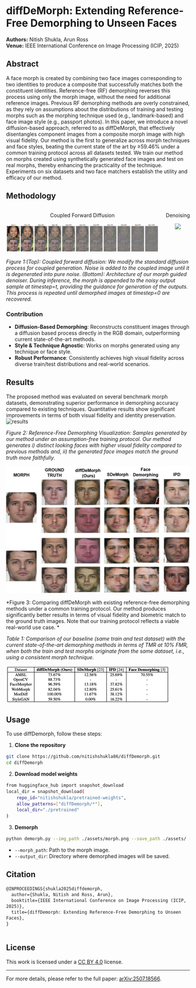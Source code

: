 # diffDeMorph: Extending Reference-Free Demorphing to Unseen Faces

**Authors:** Nitish Shukla, Arun Ross  
**Venue:**  IEEE International Conference on Image Processing (ICIP, 2025)


## Abstract
A face morph is created by combining two face images corresponding to two identities  to produce a composite that successfully matches both the constituent identities. Reference-free (RF) demorphing reverses this process using only the morph image, without the need for additional reference images. Previous RF demorphing methods are overly constrained, as they rely on assumptions about the distributions of training and testing morphs such as the morphing technique used (e.g., landmark-based) and face image style (e.g., passport photos). In this paper, we introduce a novel diffusion-based approach, referred to as diffDeMorph,  that effectively disentangles component images from a composite  morph image with high visual fidelity. Our method is the first to generalize across morph techniques and face styles, beating the current state of the art by ≥59.46% under a common training protocol across all datasets tested. We train our method on morphs created using synthetically generated face images and test on real morphs, thereby enhancing the practicality of the technique. Experiments on six datasets and two face matchers establish the utility and efficacy of our method.  

## Methodology
<div style="display: flex; gap: 20px;">

<div style="text-align: center;">
  <p> Coupled Forward Diffusion</p>
  <img src="assets/icip-2025-forward.png" width="900">
</div>

<div style="text-align: center;">
  <p>Denoising</p>
  <img src="assets/icip2025.png" width="600">
</div>
</div>

*Figure 1:(Top): Coupled forward diffusion: We modify the standard diffusion process for coupled generation. Noise is added to the coupled image until it  is degenerated into pure noise. (Bottom): Architecture of our morph guided denoiser. During inference, the morph is appended to the noisy output sample at timestep=t, providing the guidance for generation of the outputs. This process is repeated until demorphed images at timestep=0 are recovered.*

### Contribution

- **Diffusion-Based Demorphing**: Reconstructs constituent images through a diffusion based process directly in the RGB domain, outperforming current state-of-the-art methods.  
- **Style & Technique Agnostic**: Works on morphs generated using any technique or face style.  
- **Robust Performance**: Consistently achieves high visual fidelity across diverse train/test distributions and real-world scenarios.


## Results

The proposed method was evaluated on several benchmark morph datasets, demonstrating superior performance in demorphing accuracy compared to existing techniques. Quantitative results show significant improvements in terms of both visual fidelity and identity preservation.
![results](assets/icip2025-r1.png)

*Figure 2: Reference-Free Demorphing Visualization: Samples generated by our method under an assumption-free training protocol. Our method generates i) distinct looking faces with higher visual fidelity compared to previous methods and, ii) the generated face images match the ground truth more faithfully.*



![results](assets/icip2025-r2.png)

*Figure 3: Comparing diffDeMorph with existing reference-free demorphing methods under a common training protocol. Our method produces significantly better results in terms of visual fidelity and biometric match to the ground truth images. Note that our training protocol reflects a viable real-world use case. *



*Table 1: Comparison of our baseline (same train and test dataset) with the current state-of-the-art demorphing methods in terms of TMR at 10\% FMR, when both the train and test morphs originate from the same dataset, i.e., using a consistent morph technique.*

![results](assets/icip2025-res.png)



## Usage

To use diffDemorph, follow these steps:

1. **Clone the repository**
```bash
git clone https://github.com/nitishshukla86/diffDemorph.git
cd diffDemorph
```

2. **Download model weights**
```bash
from huggingface_hub import snapshot_download
local_dir = snapshot_download(
    repo_id="nitishshukla/pretrained-weights",
    allow_patterns=["diffDemorph/*"],
    local_dir="./pretrained"
)

```


3. **Demorph**
```bash
python demorph.py --img_path ./assets/morph.png --save_path ./assets/ --num_steps 10
```
- `--morph_path`: Path to the morph image.
- `--output_dir`: Directory where demorphed images will be saved.


## Citation

```
@INPROCEEDINGS{shukla2025diffdemorph,
  author={Shukla, Nitish and Ross, Arun},
  booktitle={IEEE International Conference on Image Processing (ICIP, 2025)}, 
  title={diffDemorph: Extending Reference-Free Demorphing to Unseen Faces}, 
}


```

## License

This work is licensed under a [CC BY 4.0](https://creativecommons.org/licenses/by/4.0/) license.

---

For more details, please refer to the full paper: [arXiv:2507.18566](https://arxiv.org/abs/2505.14527).

